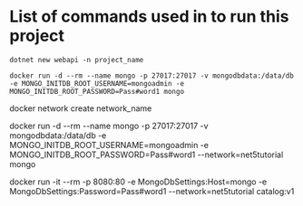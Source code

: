 # List of commands used in to run this project

`dotnet new webapi -n project_name`

`docker run -d --rm --name mongo -p 27017:27017 -v mongodbdata:/data/db -e MONGO_INITDB_ROOT_USERNAME=mongoadmin -e MONGO_INITDB_ROOT_PASSWORD=Pass#word1 mongo`

docker network create network_name

docker run -d --rm --name mongo -p 27017:27017 -v mongodbdata:/data/db -e MONGO_INITDB_ROOT_USERNAME=mongoadmin -e MONGO_INITDB_ROOT_PASSWORD=Pass#word1 --network=net5tutorial mongo

docker run -it --rm -p 8080:80 -e MongoDbSettings:Host=mongo -e MongoDbSettings:Password=Pass#word1 --network=net5tutorial catalog:v1
